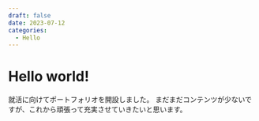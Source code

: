 ```yaml
---
draft: false
date: 2023-07-12
categories:
  - Hello
---
```


# Hello world!
就活に向けてポートフォリオを開設しました。
まだまだコンテンツが少ないですが、これから頑張って充実させていきたいと思います。

